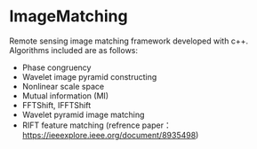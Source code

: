 # ImageMatching
Remote sensing image matching framework developed with c++. Algorithms included are as follows:
- Phase congruency
- Wavelet image pyramid constructing
- Nonlinear scale space
- Mutual information (MI)
- FFTShift, IFFTShift
- Wavelet pyramid image matching
- RIFT feature matching (refrence paper：https://ieeexplore.ieee.org/document/8935498)
